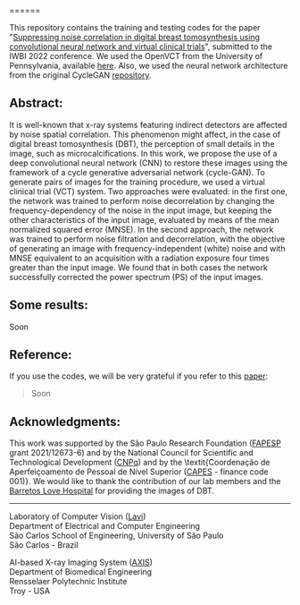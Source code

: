 


======

This repository contains the training and testing codes for the paper "[Suppressing noise correlation in digital breast tomosynthesis using convolutional neural network and virtual clinical trials]()", submitted to the IWBI 2022 conference. We used the OpenVCT from the University of Pennsylvania, available [here](https://sourceforge.net/p/openvct/wiki/Home/). Also, we used the neural network architecture from the original CycleGAN [repository](https://github.com/junyanz/pytorch-CycleGAN-and-pix2pix).

## Abstract:

It is well-known that x-ray systems featuring indirect detectors are affected by noise spatial correlation. This phenomenon might affect, in the case of digital breast tomosynthesis (DBT), the perception of small details in the image, such as microcalcifications. In this work, we propose the use of a deep convolutional neural network (CNN) to restore these images using the framework of a cycle generative adversarial network (cycle-GAN). To generate pairs of images for the training procedure, we used a virtual clinical trial (VCT) system. Two approaches were evaluated: in the first one, the network was trained to perform noise decorrelation by changing the frequency-dependency of the noise in the input image, but keeping the other characteristics of the input image, evaluated by means of the mean normalized squared error (MNSE). In the second approach, the network was trained to perform noise filtration and decorrelation, with the objective of generating an image with frequency-independent (white) noise and with MNSE equivalent to an acquisition with a radiation exposure four times greater than the input image. We found that in both cases the network successfully corrected the power spectrum (PS) of the input images.


## Some results:

Soon

## Reference:

If you use the codes, we will be very grateful if you refer to this [paper]():

> Soon

## Acknowledgments:

This work was supported by the São Paulo Research Foundation ([FAPESP](http://www.fapesp.br/) grant 2021/12673-6) and by the National Council for Scientific and Technological Development ([CNPq](http://www.cnpq.br/)) and by the \textit{Coordenação de Aperfeiçoamento de Pessoal de Nível Superior ([CAPES](https://www.gov.br/capes/pt-br) - finance code 001)}. We would like to thank the contribution of our lab members and the [Barretos Love Hospital](https://www.hcancerbarretos.com.br) for providing the images of DBT.


---
Laboratory of Computer Vision ([Lavi](http://iris.sel.eesc.usp.br/lavi/))  
Department of Electrical and Computer Engineering  
São Carlos School of Engineering, University of São Paulo  
São Carlos - Brazil

AI-based X-ray Imaging System ([AXIS](https://wang-axis.github.io))  
Department of Biomedical Engineering  
Rensselaer Polytechnic Institute  
Troy - USA